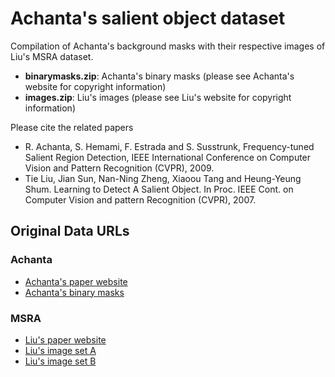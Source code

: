# Achanta's salient object dataset

Compilation of Achanta's background masks with their respective images of Liu's MSRA dataset.

* **binarymasks.zip**: Achanta's binary masks (please see Achanta's website for copyright information)
* **images.zip**: Liu's images (please see Liu's website for copyright information)

Please cite the related papers

* R. Achanta, S. Hemami, F. Estrada and S. Susstrunk, Frequency-tuned Salient Region Detection, IEEE International Conference on Computer Vision and Pattern Recognition (CVPR), 2009.
* Tie Liu, Jian Sun, Nan-Ning Zheng, Xiaoou Tang and Heung-Yeung Shum. Learning to Detect A Salient Object. In Proc. IEEE Cont. on Computer Vision and pattern Recognition (CVPR), 2007.

## Original Data URLs

### Achanta

* [Achanta's paper website](http://ivrg.epfl.ch/supplementary_material/RK_CVPR09/)
* [Achanta's binary masks](http://ivrg.epfl.ch/files/content/sites/ivrg/files/supplementary_material/RK_CVPR09/GroundTruth/binarymasks.zip)

### MSRA

* [Liu's paper website](http://research.microsoft.com/en-us/um/people/jiansun/salientobject/salient_object.htm)
* [Liu's image set A](http://research.microsoft.com/en-us/um/people/jiansun/salientobject/ImageSetA/ImageA.rar)
* [Liu's image set B](http://research.microsoft.com/en-us/um/people/jiansun/salientobject/ImageSetB/ImageB.zip)
